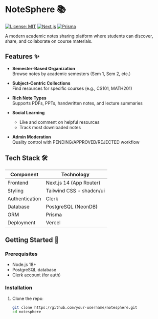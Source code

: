 # NoteSphere 📚

[![License: MIT](https://img.shields.io/badge/License-MIT-blue.svg)](https://opensource.org/licenses/MIT)
[![Next.js](https://img.shields.io/badge/Next.js-13.5%2B-black?logo=next.js)](https://nextjs.org/)
[![Prisma](https://img.shields.io/badge/Prisma-ORM-brightgreen?logo=prisma)](https://prisma.io/)

A modern academic notes sharing platform where students can discover, share, and collaborate on course materials.


## Features ✨

- **Semester-Based Organization**  
  Browse notes by academic semesters (Sem 1, Sem 2, etc.)
  
- **Subject-Centric Collections**  
  Find resources for specific courses (e.g., CS101, MATH201)

- **Rich Note Types**  
  Supports PDFs, PPTs, handwritten notes, and lecture summaries

- **Social Learning**  
  - Like and comment on helpful resources
  - Track most downloaded notes

- **Admin Moderation**  
  Quality control with PENDING/APPROVED/REJECTED workflow

## Tech Stack 🛠️

| Component       | Technology |
|----------------|------------|
| Frontend       | Next.js 14 (App Router) |
| Styling        | Tailwind CSS + shadcn/ui |
| Authentication | Clerk |
| Database       | PostgreSQL (NeonDB) |
| ORM            | Prisma |
| Deployment     | Vercel |

## Getting Started 🚀

### Prerequisites
- Node.js 18+
- PostgreSQL database
- Clerk account (for auth)

### Installation
1. Clone the repo:
   ```bash
   git clone https://github.com/your-username/notesphere.git
   cd notesphere